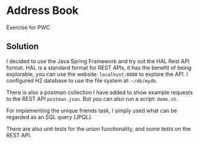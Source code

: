 # Address Book

Exercise for PWC

## Solution

I decided to use the Java Spring Framework and try out the HAL Rest API format. HAL is a standard format for REST APIs, it has the benefit of being explorable, you can use the website: `localhost:8080` to explore the API. I configured H2 database to use the file system at: `~/db/mydb`.

There is also a postman collection I have added to show example requests to the REST API `postman.json`. But you can also run a script: `demo.sh`.

For implementing the unique friends task, I simply used what can be regarded as an SQL query (JPQL).

There are also unit tests for the union functionality, and some tests on the REST API.
